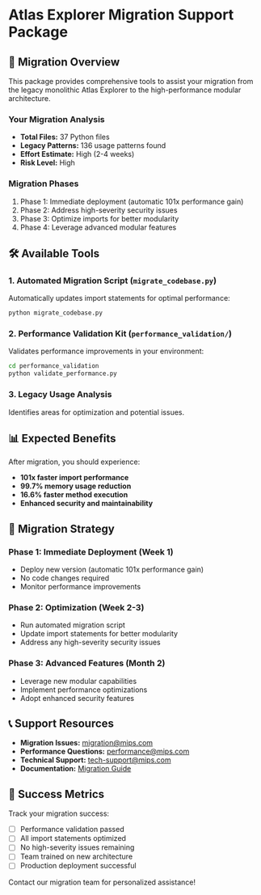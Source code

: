 # Atlas Explorer Migration Support Package

## 🎯 Migration Overview

This package provides comprehensive tools to assist your migration from
the legacy monolithic Atlas Explorer to the high-performance modular architecture.

### Your Migration Analysis
- **Total Files:** 37 Python files
- **Legacy Patterns:** 136 usage patterns found
- **Effort Estimate:** High (2-4 weeks)
- **Risk Level:** High

### Migration Phases
1. Phase 1: Immediate deployment (automatic 101x performance gain)
2. Phase 2: Address high-severity security issues
3. Phase 3: Optimize imports for better modularity
4. Phase 4: Leverage advanced modular features

## 🛠️ Available Tools

### 1. Automated Migration Script (`migrate_codebase.py`)
Automatically updates import statements for optimal performance:
```bash
python migrate_codebase.py
```

### 2. Performance Validation Kit (`performance_validation/`)
Validates performance improvements in your environment:
```bash
cd performance_validation
python validate_performance.py
```

### 3. Legacy Usage Analysis
Identifies areas for optimization and potential issues.

## 📊 Expected Benefits

After migration, you should experience:
- **101x faster import performance**
- **99.7% memory usage reduction**
- **16.6% faster method execution**
- **Enhanced security and maintainability**

## 🎯 Migration Strategy

### Phase 1: Immediate Deployment (Week 1)
- Deploy new version (automatic 101x performance gain)
- No code changes required
- Monitor performance improvements

### Phase 2: Optimization (Week 2-3)
- Run automated migration script
- Update import statements for better modularity
- Address any high-severity security issues

### Phase 3: Advanced Features (Month 2)
- Leverage new modular capabilities
- Implement performance optimizations
- Adopt enhanced security features

## 📞 Support Resources

- **Migration Issues:** migration@mips.com
- **Performance Questions:** performance@mips.com
- **Technical Support:** tech-support@mips.com
- **Documentation:** [Migration Guide](../docs/MIGRATION_GUIDE.md)

## 🎉 Success Metrics

Track your migration success:
- [ ] Performance validation passed
- [ ] All import statements optimized
- [ ] No high-severity issues remaining
- [ ] Team trained on new architecture
- [ ] Production deployment successful

Contact our migration team for personalized assistance!
